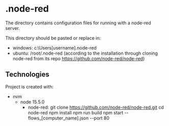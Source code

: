 # .node-red

The directory contains configuration files for running with a node-red server.

This directory should be pasted or replace in:
* windows: c:\Users\[username]\.node-red
* ubuntu: /root/.node-red    (according to the installation through cloning node-red from its repo https://github.com/node-red/node-red)

## Technologies
Project is created with:

* nvm 
  - node 15.5.0
    - node-red:
         git clone https://github.com/node-red/node-red.git
         cd node-red
         npm install
         npm run build
         npm start -- flows_[computer_name].json --port 80

